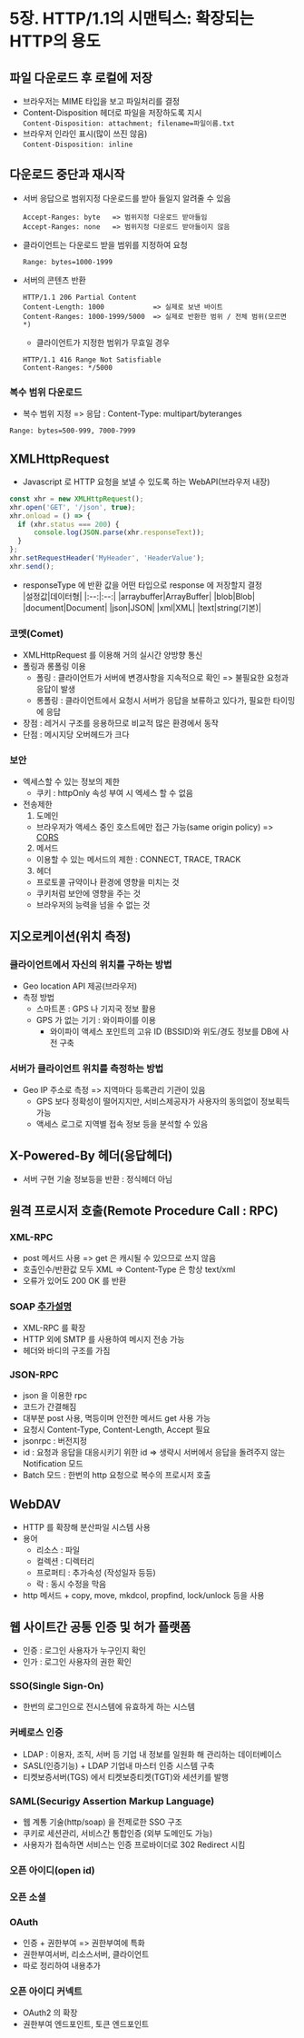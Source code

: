 # 5장. HTTP/1.1의 시맨틱스: 확장되는 HTTP의 용도
## 파일 다운로드 후 로컬에 저장
- 브라우저는 MIME 타입을 보고 파일처리를 결정
- Content-Disposition 헤더로 파일을 저장하도록 지시   
  ```Content-Disposition: attachment; filename=파일이름.txt```
- 브라우저 인라인 표시(많이 쓰진 않음)  
  ```Content-Disposition: inline```

## 다운로드 중단과 재시작
- 서버 응답으로 범위지정 다운로드를 받아 들일지 알려줄 수 있음
  ```
  Accept-Ranges: byte   => 범위지정 다운로드 받아들임
  Accept-Ranges: none   => 범위지정 다운로드 받아들이지 않음
  ```
- 클라이언트는 다운로드 받을 범위를 지정하여 요청
  ```
  Range: bytes=1000-1999
  ```
- 서버의 콘텐츠 반환
  ```
  HTTP/1.1 206 Partial Content
  Content-Length: 1000            => 실제로 보낸 바이트
  Content-Ranges: 1000-1999/5000  => 실제로 반환한 범위 / 전체 범위(모르면 *)
  ```
  - 클라이언트가 지정한 범위가 무효일 경우
  ```
  HTTP/1.1 416 Range Not Satisfiable
  Content-Ranges: */5000
  ```

### 복수 범위 다운로드
- 복수 범위 지정 => 응답 : Content-Type: multipart/byteranges
```
Range: bytes=500-999, 7000-7999
```

## XMLHttpRequest
- Javascript 로 HTTP 요청을 보낼 수 있도록 하는 WebAPI(브라우저 내장)
```javascript
const xhr = new XMLHttpRequest();
xhr.open('GET', '/json', true);
xhr.onload = () => {
  if (xhr.status === 200) {
      console.log(JSON.parse(xhr.responseText));
  }
};
xhr.setRequestHeader('MyHeader', 'HeaderValue');
xhr.send();
```
- responseType 에 반환 값을 어떤 타입으로 response 에 저장할지 결정  
  |설정값|데이터형|
  |:--:|:--:|
  |arraybuffer|ArrayBuffer|
  |blob|Blob|
  |document|Document|
  |json|JSON|
  |xml|XML|
  |text|string(기본)|

### 코멧(Comet)
- XMLHttpRequest 를 이용해 거의 실시간 양방향 통신
- 폴링과 롱폴링 이용
  - 폴링 : 클라이언트가 서버에 변경사항을 지속적으로 확인 => 불필요한 요청과 응답이 발생
  - 롱폴링 : 클라이언트에서 요청시 서버가 응답을 보류하고 있다가, 필요한 타이밍에 응답
- 장점 : 레거시 구조를 응용하므로 비교적 많은 환경에서 동작
- 단점 : 메시지당 오버헤드가 크다

### 보안
- 엑세스할 수 있는 정보의 제한
  - 쿠키 : httpOnly 속성 부여 시 엑세스 할 수 없음
- 전송제한
  1. 도메인
    - 브라우저가 액세스 중인 호스트에만 접근 가능(same origin policy) => [CORS](https://github.com/pch8388/til/blob/master/docs/Frontend/CORS.md)
  2. 메서드
    - 이용할 수 있는 메서드의 제한 : CONNECT, TRACE, TRACK
  3. 헤더
    - 프로토콜 규약이나 환경에 영향을 미치는 것
    - 쿠키처럼 보안에 영향을 주는 것
    - 브라우저의 능력을 넘을 수 없는 것
 
## 지오로케이션(위치 측정)
### 클라이언트에서 자신의 위치를 구하는 방법
- Geo location API 제공(브라우저)
- 측정 방법
  - 스마트폰 : GPS 나 기지국 정보 활용
  - GPS 가 없는 기기 : 와이파이를 이용
    - 와이파이 액세스 포인트의 고유 ID (BSSID)와 위도/경도 정보를 DB에 사전 구축
### 서버가 클라이언트 위치를 측정하는 방법
- Geo IP 주소로 측정 => 지역마다 등록관리 기관이 있음
  - GPS 보다 정확성이 떨어지지만, 서비스제공자가 사용자의 동의없이 정보획득 가능
  - 액세스 로그로 지역별 접속 정보 등을 분석할 수 있음

## X-Powered-By 헤더(응답헤더)
- 서버 구현 기술 정보등을 반환 : 정식헤더 아님

## 원격 프로시저 호출(Remote Procedure Call : RPC)
### XML-RPC
- post 메서드 사용 => get 은 캐시될 수 있으므로 쓰지 않음
- 호출인수/반환값 모두 XML => Content-Type 은 항상 text/xml
- 오류가 있어도 200 OK 를 반환

### SOAP [추가설명](https://ko.wikipedia.org/wiki/SOAP)
- XML-RPC 를 확장
- HTTP 외에 SMTP 를 사용하여 메시지 전송 가능
- 헤더와 바디의 구조를 가짐 

### JSON-RPC
- json 을 이용한 rpc
- 코드가 간결해짐
- 대부분 post 사용, 멱등이며 안전한 메서드 get 사용 가능
- 요청시 Content-Type, Content-Length, Accept 필요
- jsonrpc : 버전지정
- id : 요청과 응답을 대응시키기 위한 id => 생략시 서버에서 응답을 돌려주지 않는 Notification 모드
- Batch 모드 : 한번의 http 요청으로 복수의 프로시저 호출

## WebDAV
- HTTP 를 확장해 분산파일 시스템 사용
- 용어
  - 리소스 : 파일
  - 컬렉션 : 디렉터리
  - 프로퍼티 : 추가속성 (작성일자 등등)
  - 락 : 동시 수정을 막음
- http 메서드 + copy, move, mkdcol, propfind, lock/unlock 등을 사용

## 웹 사이트간 공통 인증 및 허가 플랫폼
- 인증 : 로그인 사용자가 누구인지 확인
- 인가 : 로그인 사용자의 권한 확인

### SSO(Single Sign-On)
- 한번의 로그인으로 전시스템에 유효하게 하는 시스템

### 커베로스 인증
- LDAP : 이용자, 조직, 서버 등 기업 내 정보를 일원화 해 관리하는 데이터베이스
- SASL(인증기능) + LDAP 기업내 마스터 인증 시스템 구축
- 티켓보증서버(TGS) 에서 티켓보증티켓(TGT)와 세션키를 발행

### SAML(Securigy Assertion Markup Language)
- 웹 계통 기술(http/soap) 을 전제로한 SSO 구조
- 쿠키로 세션관리, 서비스간 통합인증 (외부 도메인도 가능)
- 사용자가 접속하면 서비스는 인증 프로바이더로 302 Redirect 시킴

### 오픈 아이디(open id)
### 오픈 소셜
### OAuth
- 인증 + 권한부여 => 권한부여에 특화
- 권한부여서버, 리소스서버, 클라이언트
- 따로 정리하여 내용추가

### 오픈 아이디 커넥트
- OAuth2 의 확장
- 권한부여 엔드포인트, 토큰 엔드포인트
